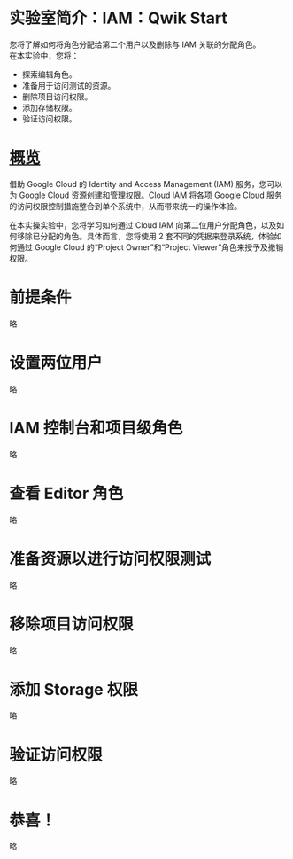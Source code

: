 # 实验室简介：IAM：Qwik Start
您将了解如何将角色分配给第二个用户以及删除与 IAM 关联的分配角色。  
在本实验中，您将：
* 探索编辑角色。
* 准备用于访问测试的资源。
* 删除项目访问权限。
* 添加存储权限。
* 验证访问权限。

# [概览](https://www.cloudskillsboost.google/course_sessions/5373654/labs/353669)
借助 Google Cloud 的 Identity and Access Management (IAM) 服务，您可以为 Google Cloud 资源创建和管理权限。Cloud IAM 将各项 Google Cloud 服务的访问权限控制措施整合到单个系统中，从而带来统一的操作体验。

在本实操实验中，您将学习如何通过 Cloud IAM 向第二位用户分配角色，以及如何移除已分配的角色。具体而言，您将使用 2 套不同的凭据来登录系统，体验如何通过 Google Cloud 的“Project Owner”和“Project Viewer”角色来授予及撤销权限。

# 前提条件
略

# 设置两位用户
略

# IAM 控制台和项目级角色
略

# 查看 Editor 角色
略

# 准备资源以进行访问权限测试
略

# 移除项目访问权限
略

# 添加 Storage 权限
略

# 验证访问权限
略

# 恭喜！
略
